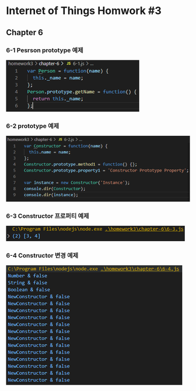 # Internet of Things Homwork #3
## Chapter 6

### 6-1 Pesrson prototype 예제
![6-1](./image/6-1.PNG)

### 6-2 prototype 예제
![6-2](./image/6-2.PNG)

### 6-3 Constructor 프로퍼티 예제
![6-3](./image/6-3.PNG)

### 6-4 Constructor 변경 예제
![6-4](./image/6-4.PNG)